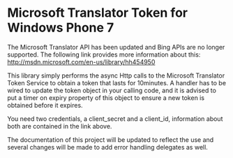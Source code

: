 # Microsoft Translator Token for Windows Phone 7

The Microsoft Translator API has been updated and Bing APIs are no longer supported. The following link provides more information about this:
http://msdn.microsoft.com/en-us/library/hh454950

This library simply performs the async Http calls to the Microsoft Translator Token Service to obtain a token that lasts for 10minutes. A handler has to be wired to update the token object in your calling code, and it is advised to put a timer on expiry property of this object to ensure a new token is obtained before it expires.

You need two credentials, a client_secret and a client_id, information about both are contained in the link above.

The documentation of this project will be updated to reflect the use and several changes will be made to add error handling delegates as well.
